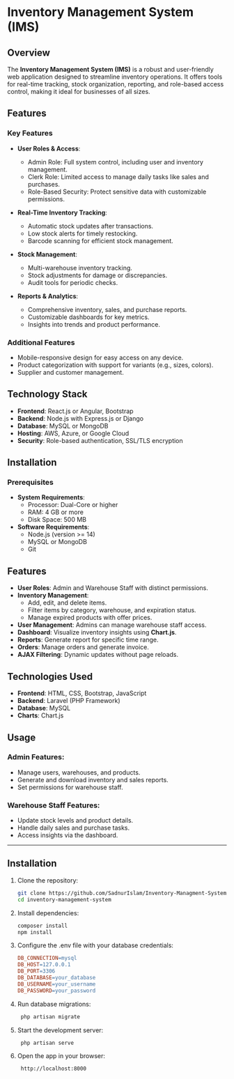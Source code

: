# Inventory Management System (IMS)

## Overview
The **Inventory Management System (IMS)** is a robust and user-friendly web application designed to streamline inventory operations. It offers tools for real-time tracking, stock organization, reporting, and role-based access control, making it ideal for businesses of all sizes.

## Features
### Key Features
- **User Roles & Access**:
  - Admin Role: Full system control, including user and inventory management.
  - Clerk Role: Limited access to manage daily tasks like sales and purchases.
  - Role-Based Security: Protect sensitive data with customizable permissions.
  
- **Real-Time Inventory Tracking**:
  - Automatic stock updates after transactions.
  - Low stock alerts for timely restocking.
  - Barcode scanning for efficient stock management.
  
- **Stock Management**:
  - Multi-warehouse inventory tracking.
  - Stock adjustments for damage or discrepancies.
  - Audit tools for periodic checks.

- **Reports & Analytics**:
  - Comprehensive inventory, sales, and purchase reports.
  - Customizable dashboards for key metrics.
  - Insights into trends and product performance.

### Additional Features
- Mobile-responsive design for easy access on any device.
- Product categorization with support for variants (e.g., sizes, colors).
- Supplier and customer management.

## Technology Stack
- **Frontend**: React.js or Angular, Bootstrap
- **Backend**: Node.js with Express.js or Django
- **Database**: MySQL or MongoDB
- **Hosting**: AWS, Azure, or Google Cloud
- **Security**: Role-based authentication, SSL/TLS encryption

## Installation
### Prerequisites
- **System Requirements**:
  - Processor: Dual-Core or higher
  - RAM: 4 GB or more
  - Disk Space: 500 MB
- **Software Requirements**:
  - Node.js (version >= 14)
  - MySQL or MongoDB
  - Git


## Features

- **User Roles**: Admin and Warehouse Staff with distinct permissions.
- **Inventory Management**:
  - Add, edit, and delete items.
  - Filter items by category, warehouse, and expiration status.
  - Manage expired products with offer prices.
- **User Management**: Admins can manage warehouse staff access.
- **Dashboard**: Visualize inventory insights using **Chart.js**.
- **Reports**: Generate report for specific time range.
- **Orders**: Manage orders and generate invoice.
- **AJAX Filtering**: Dynamic updates without page reloads.

## Technologies Used

- **Frontend**: HTML, CSS, Bootstrap, JavaScript
- **Backend**: Laravel (PHP Framework)
- **Database**: MySQL
- **Charts**: Chart.js

## Usage
### Admin Features:
- Manage users, warehouses, and products.
- Generate and download inventory and sales reports.
- Set permissions for warehouse staff.

### Warehouse Staff Features:
- Update stock levels and product details.
- Handle daily sales and purchase tasks.
- Access insights via the dashboard.

---

## Installation

1. Clone the repository:

   ```bash
   git clone https://github.com/SadnurIslam/Inventory-Managment-System-Laravel.git
   cd inventory-management-system

2. Install dependencies:
    ```bash
    composer install
    npm install

3. Configure the .env file with your database credentials:
    ```makefile
    DB_CONNECTION=mysql
    DB_HOST=127.0.0.1
    DB_PORT=3306
    DB_DATABASE=your_database
    DB_USERNAME=your_username
    DB_PASSWORD=your_password

4. Run database migrations:
   ```bash
    php artisan migrate
   
5. Start the development server:
   ```bash
    php artisan serve
   
5. Open the app in your browser:
   ```bash
    http://localhost:8000

